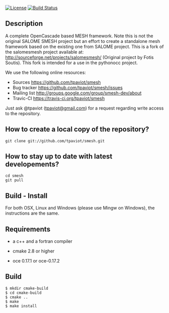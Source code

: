 
[![License](https://binstar.org/jf/smesh/badges/license.svg)](https://github.com/tpaviot/smesh/blob/master/LICENCE.lgpl.txt)
[![Build Status](https://travis-ci.org/tpaviot/smesh.png?branch=master)](https://travis-ci.org/tpaviot/smesh)

Description
-----------

A complete OpenCascade based MESH framework. Note this is not the original SALOME SMESH project but an effort to create a standalone mesh framework based on the existing one from SALOME project. This is a fork of the salomesmesh project available at:
http://sourceforge.net/projects/salomesmesh/ (Original project by Fotis Soutis). This fork is intended for a use in the pythonocc project.

We use the following online resources:
  * Sources
       https://github.com/tpaviot/smesh
  * Bug tracker
       https://github.com/tpaviot/smesh/issues
  * Mailing list
       http://groups.google.com/group/smesh-dev/about
  * Travic-CI
       https://travis-ci.org/tpaviot/smesh

Just ask @tpaviot (tpaviot@gmail.com) for a request regarding write access to the repository.

How to create a local copy of the repository?
---------------------------------------------

    git clone git://github.com/tpaviot/smesh.git


How to stay up to date with latest developements?
-------------------------------------------------

    cd smesh
    git pull

Build - Install
---------------

For both OSX, Linux and Windows (please use Mingw on Windows), the instructions are the same.

Requirements
------------
  * a c++ and a fortran compiler 

  * cmake 2.8 or higher

  * oce 0.17.1 or oce-0.17.2

Build
-----

    $ mkdir cmake-build
    $ cd cmake-build
    $ cmake ..
    $ make
    $ make install
